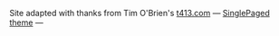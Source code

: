 
Site adapted with thanks from Tim O'Brien's [t413.com](http://t413.com/)
&mdash;
[SinglePaged theme](https://github.com/t413/SinglePaged)
&mdash;
